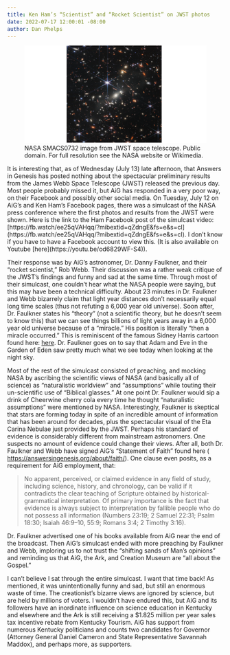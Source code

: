 ```yaml
---
title: Ken Ham’s “Scientist” and “Rocket Scientist” on JWST photos 
date: 2022-07-17 12:00:01 -08:00
author: Dan Phelps
---
```


<figure><img src="/uploads/2022/SMACS0732.png">
<figcaption>NASA SMACS0732 image from JWST space telescope. Public domain.  For full resolution see the
NASA website or Wikimedia.</figcaption></figure>

<P></P>
It is interesting that, as of Wednesday (July 13) late afternoon, that Answers 
in Genesis has posted nothing about the spectacular preliminary results from the James Webb 
Space Telescope (JWST) released the previous day. Most people probably missed it, but AiG 
has responded in a very poor way, on their Facebook and possibly other social media. On 
Tuesday, July 12 on AiG’s and Ken Ham’s Facebook pages, there was a simulcast of the NASA 
press conference where the first photos and results from the JWST were shown. Here is the link to the Ham Facebook post of the simulcast video: 
﻿[https://fb.watch/ee25qVAHqq/?mibextid=qZdngE&fs=e&s=cl](https://fb.watch/ee25qVAHqq/?mibextid=qZdngE&fs=e&s=cl).
I don’t know if you have to have a Facebook account to view this.  (It is also available on Youtube
[here](https://youtu.be/od6829WF-S4)).

<P></P>

Their response was by AiG’s astronomer, Dr. Danny Faulkner, and their “rocket scientist,” Rob 
Webb. Their discussion was a rather weak critique of the JWST’s findings and funny and sad at the same 
time. Through most of their simulcast, one couldn’t hear what the NASA people were saying, but this 
may have been a technical difficulty. About 23 minutes in Dr. Faulkner and Webb bizarrely claim that 
light year distances don’t necessarily equal long time scales (thus not refuting a 6,000 year old 
universe). Soon after, Dr. Faulkner states his “theory” (not a scientific theory, but he doesn’t seem 
to know this) that we can see things billions of light years away in a 6,000 year old universe because 
of a “miracle.” His position is literally “then a miracle occurred.” This is reminiscent of the famous 
Sidney Harris cartoon found here: [here](http://www.sciencecartoonsplus.com/pages/gallery.php). Dr. Faulkner 
goes on to say that Adam and Eve in the Garden of Eden saw pretty much what we see today when 
looking at the night sky.

<!--more-->
 

Most of the rest of the simulcast consisted of preaching, and mocking NASA by ascribing the scientific 
views of NASA (and basically all of science) as “naturalistic worldview” and “assumptions” while 
touting their un-scientific use of “Biblical glasses.” At one point Dr. Faulkner would sip a drink of 
Cheerwine cherry cola every time he thought “naturalistic assumptions” were mentioned by 
NASA. Interestingly, Faulkner is skeptical that stars are forming today in spite of an incredible 
amount of information that has been around for decades,  plus the spectacular visual of the Eta Carina 
Nebulae just provided by the JWST. Perhaps his standard of evidence is considerably different from 
mainstream astronomers. One suspects no amount of evidence could change their views. After all, 
both Dr. Faulkner and Webb have signed AiG’s “Statement of Faith” found 
here ( https://answersingenesis.org/about/faith/). One clause even posits, as a requirement for AiG employment, that:

> No apparent, perceived, or claimed evidence in any field of study, including science, history, and chronology, can be valid if it contradicts the clear teaching of Scripture obtained by historical-grammatical interpretation. Of primary importance is the fact that evidence is always subject to interpretation by fallible people who do not possess all information (Numbers 23:19; 2 Samuel 22:31; Psalm 18:30; Isaiah 46:9–10, 55:9; Romans 3:4; 2 Timothy 3:16).

Dr. Faulkner advertised one of his books available from AiG near the end of the broadcast. Then AiG’s 
simulcast ended with more preaching by Faulkner and Webb, imploring us to not trust 
the “shifting sands of Man’s opinions” and reminding us that AiG, the Ark, and Creation Museum 
are “all about the Gospel.”

I can’t believe I sat through the entire simulcast. I want that time back!  As mentioned, it was 
unintentionally funny and sad, but still an enormous waste of time. The creationist’s bizarre views 
are ignored by science, but are held by millions of voters. I wouldn’t have endured this, but AiG and 
its followers have an inordinate influence on science education in Kentucky and elsewhere and 
the Ark is still receiving a $1.825 million per year sales tax incentive rebate from Kentucky 
Tourism. AiG has support from numerous Kentucky politicians and counts two candidates for 
Governor (Attorney General Daniel Cameron and State Representative Savannah Maddox), and perhaps 
more, as supporters.
